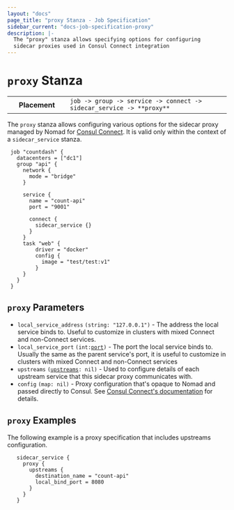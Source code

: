```yaml
---
layout: "docs"
page_title: "proxy Stanza - Job Specification"
sidebar_current: "docs-job-specification-proxy"
description: |-
  The "proxy" stanza allows specifying options for configuring
  sidecar proxies used in Consul Connect integration
---
```


# `proxy` Stanza

<table class="table table-bordered table-striped">
  <tr>
    <th width="120">Placement</th>
    <td>
      <code>job -> group -> service -> connect -> sidecar_service -> **proxy** </code>
    </td>
  </tr>
</table>

The `proxy` stanza allows configuring various options for the sidecar proxy
managed by Nomad for [Consul
Connect](/guides/integrations/consul-connect/index.html).  It is valid only
within the context of a `sidecar_service` stanza.

```hcl
 job "countdash" {
   datacenters = ["dc1"]
   group "api" {
     network {
       mode = "bridge"
     }

     service {
       name = "count-api"
       port = "9001"

       connect {
         sidecar_service {}
       }
     }
     task "web" {
         driver = "docker"
         config {
           image = "test/test:v1"
         }
     }
   }
 }

```

## `proxy` Parameters

- `local_service_address` `(string: "127.0.0.1")` - The address the local service binds to. Useful to
  customize in clusters with mixed Connect and non-Connect services.
- `local_service_port` <code>(int:[port][])</code> - The port the local service binds to.
   Usually the same as the parent service's port, it is useful to customize in clusters with mixed
   Connect and non-Connect services
- `upstreams` <code>([upstreams][]: nil)</code> - Used to configure details of each upstream service that
  this sidecar proxy communicates with.
- `config` <code>(map: nil)</code> - Proxy configuration that's opaque to Nomad and
  passed directly to Consul. See [Consul Connect's
  documentation](https://www.consul.io/docs/connect/proxies/envoy.html#dynamic-configuration)
  for details.

## `proxy` Examples

The following example is a proxy specification that includes upstreams configuration.

```hcl
   sidecar_service {
     proxy {
       upstreams {
         destination_name = "count-api"
         local_bind_port = 8080
       }
     }
   }

 ```

[job]: /docs/job-specification/job.html "Nomad job Job Specification"
[group]: /docs/job-specification/group.html "Nomad group Job Specification"
[task]: /docs/job-specification/task.html "Nomad task Job Specification"
[interpolation]: /docs/runtime/interpolation.html "Nomad interpolation"
[sidecar_service]: /docs/job-specification/sidecar_service.html "Nomad sidecar service Specification"
[upstreams]: /docs/job-specification/upstreams.html "Nomad upstream config Specification"
[port]: /docs/job-specification/network.html#port-parameters "Nomad network port configuration"
